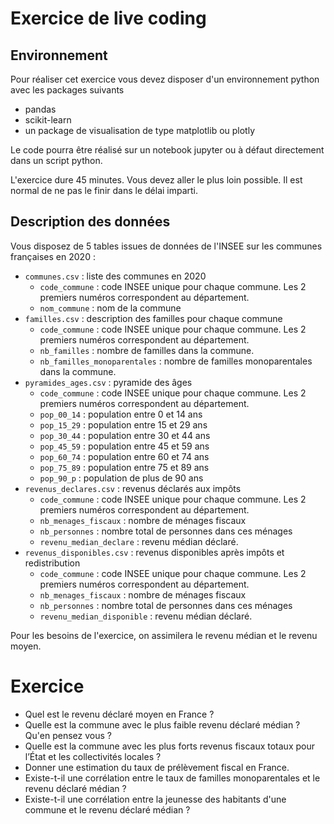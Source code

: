 # Exercice de live coding

## Environnement
Pour réaliser cet exercice vous devez disposer d'un environnement python avec les packages suivants
* pandas
* scikit-learn
* un package de visualisation de type matplotlib ou plotly

Le code pourra être réalisé sur un notebook jupyter ou à défaut directement dans un script python.

L'exercice dure 45 minutes. Vous devez aller le plus loin possible. Il est normal de ne pas le finir dans le délai imparti. 

## Description des données
Vous disposez de 5 tables issues de données de l'INSEE sur les communes françaises en 2020 :
* `communes.csv` : liste des communes en 2020
    * `code_commune` : code INSEE unique pour chaque commune. Les 2 premiers numéros correspondent au département.
    * `nom_commune` : nom de la commune
* `familles.csv` : description des familles pour chaque commune
    * `code_commune` : code INSEE unique pour chaque commune. Les 2 premiers numéros correspondent au département.
    * `nb_familles` : nombre de familles dans la commune.
    * `nb_familles_monoparentales` : nombre de familles monoparentales dans la commune.
* `pyramides_ages.csv` : pyramide des âges
    * `code_commune` : code INSEE unique pour chaque commune. Les 2 premiers numéros correspondent au département.
    * `pop_00_14` : population entre 0 et 14 ans
    * `pop_15_29` : population entre 15 et 29 ans
    * `pop_30_44` : population entre 30 et 44 ans
    * `pop_45_59` : population entre 45 et 59 ans
    * `pop_60_74` : population entre 60 et 74 ans
    * `pop_75_89` : population entre 75 et 89 ans
    * `pop_90_p` : population de plus de 90 ans
* `revenus_declares.csv` : revenus déclarés aux impôts
    * `code_commune` : code INSEE unique pour chaque commune. Les 2 premiers numéros correspondent au département. 
    * `nb_menages_fiscaux` : nombre de ménages fiscaux
    * `nb_personnes` : nombre total de personnes dans ces ménages
    * `revenu_median_declare` : revenu médian déclaré.
* `revenus_disponibles.csv` : revenus disponibles après impôts et redistribution
    * `code_commune` : code INSEE unique pour chaque commune. Les 2 premiers numéros correspondent au département. 
    * `nb_menages_fiscaux` : nombre de ménages fiscaux
    * `nb_personnes` : nombre total de personnes dans ces ménages
    * `revenu_median_disponible` : revenu médian déclaré.

Pour les besoins de l'exercice, on assimilera le revenu médian et le revenu moyen. 

# Exercice
* Quel est le revenu déclaré moyen en France ?
* Quelle est la commune avec le plus faible revenu déclaré médian ? Qu'en pensez vous ?
* Quelle est la commune avec les plus forts revenus fiscaux totaux pour l’État et les collectivités locales ? 
* Donner une estimation du taux de prélèvement fiscal en France.
* Existe-t-il une corrélation entre le taux de familles monoparentales et le revenu déclaré médian ?
* Existe-t-il une corrélation entre la jeunesse des habitants d'une commune et le revenu déclaré médian ?

